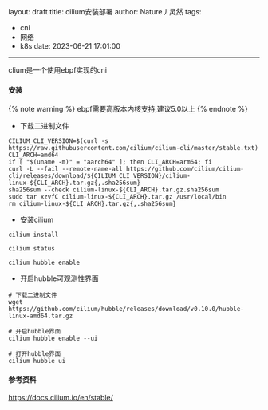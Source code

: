 layout: draft
title: cilium安装部署
author: Nature丿灵然
tags:
  - cni
  - 网络
  - k8s
date: 2023-06-21 17:01:00
---
clium是一个使用ebpf实现的cni

<!--more-->

#### 安装

{% note warning %}
ebpf需要高版本内核支持,建议5.0以上
{% endnote %}

- 下载二进制文件

```shell
CILIUM_CLI_VERSION=$(curl -s https://raw.githubusercontent.com/cilium/cilium-cli/master/stable.txt)
CLI_ARCH=amd64
if [ "$(uname -m)" = "aarch64" ]; then CLI_ARCH=arm64; fi
curl -L --fail --remote-name-all https://github.com/cilium/cilium-cli/releases/download/${CILIUM_CLI_VERSION}/cilium-linux-${CLI_ARCH}.tar.gz{,.sha256sum}
sha256sum --check cilium-linux-${CLI_ARCH}.tar.gz.sha256sum
sudo tar xzvfC cilium-linux-${CLI_ARCH}.tar.gz /usr/local/bin
rm cilium-linux-${CLI_ARCH}.tar.gz{,.sha256sum}
```

- 安装cilium

```shell
cilium install

cilium status

cilium hubble enable
```

- 开启hubble可观测性界面

```shell
# 下载二进制文件
wget https://github.com/cilium/hubble/releases/download/v0.10.0/hubble-linux-amd64.tar.gz

# 开启hubble界面
cilium hubble enable --ui

# 打开hubble界面
cilium hubble ui
```

#### 参考资料

<https://docs.cilium.io/en/stable/>
